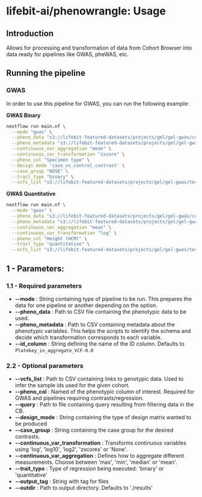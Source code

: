 # lifebit-ai/phenowrangle: Usage

## Introduction

Allows for processing and transformation of data from Cohort Browser into data ready for pipelines like GWAS, pheWAS, etc.

## Running the pipeline

### GWAS

In order to use this pipeline for GWAS, you can run the following example:

**GWAS Binary**

```bash
nextflow run main.nf \
  --mode "gwas" \
  --pheno_data "s3://lifebit-featured-datasets/projects/gel/gel-gwas/cohort_data_phenos.csv" \
  --pheno_metadata "s3://lifebit-featured-datasets/projects/gel/gel-gwas/metadata.csv" \
  --continuous_var_aggregation "mean" \
  --continuous_var_transformation "zscore" \
  --pheno_col "Specimen type" \
  --design_mode 'case_vs_control_contrast' \
  --case_group "NOSE" \
  --trait_type "binary" \
  --vcfs_list "s3://lifebit-featured-datasets/projects/gel/gel-gwas/testdata/vcfs.csv"
```

**GWAS Quantitative**

```bash
nextflow run main.nf \
  --mode "gwas" \
  --pheno_data "s3://lifebit-featured-datasets/projects/gel/gel-gwas/cohort_data_phenos.csv" \
  --pheno_metadata "s3://lifebit-featured-datasets/projects/gel/gel-gwas/metadata.csv" \
  --continuous_var_aggregation "mean" \
  --continuous_var_transformation "log" \
  --pheno_col "Height (HCM)" \
  --trait_type "quantitative" \
  --vcfs_list "s3://lifebit-featured-datasets/projects/gel/gel-gwas/testdata/vcfs.csv"
```


## 1 - Parameters:

### 1.1 - Required parameters

- **--mode** : String containing type of pipeline to be run. This prepares the data for one pipeline or another depending on the option.
- **--pheno_data** : Path to CSV file containing the phenotypic data to be used.
- **--pheno_metadata** : Path to CSV containing metadata about the phenotypic variables. This helps the scripts to identify the schema and decide which transformation corresponds to each variable.
- **--id_column** : String defining the name of the ID column. Defaults to `Platekey_in_aggregate_VCF-0.0`

### 2.2 - Optional parameters

- **--vcfs_list** : Path to CSV containing links to genotypic data. Used to infer the sample ids used for the given cohort.
- **--pheno_col** : Named of the phenotypic column of interest. Required for GWAS and pipelines requiring contrasts/regression.
- **--query** : Path to file containing query resulting from filtering data in the CB.
- **--design_mode** : String containing the type of design matrix wanted to be produced
- **--case_group** : String containing the case group for the desired contrasts. 
- **--continuous_var_transformation** : Transforms continuous variables using 'log', 'log10', 'log2', 'zscores' or 'None'.
- **--continuous_var_aggregation** : Defines how to aggregate different measurements. Choose between 'max', 'min', 'median' or 'mean'.
- **--trait_type** : Type of regression being executed: 'binary' or 'quantitative'
- **--output_tag** : String with tag for files
- **--outdir** : Path to output directory. Defaults to './results'
